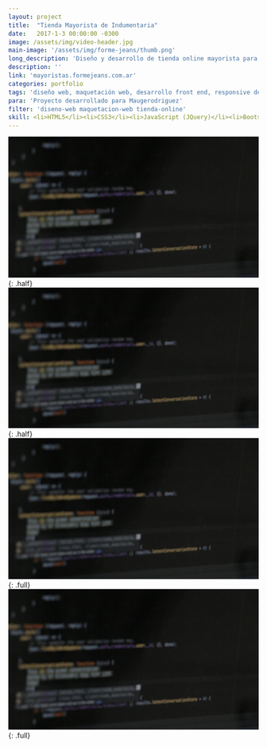 ```yaml
---
layout: project
title:  "Tienda Mayorista de Indumentaria"
date:   2017-1-3 00:00:00 -0300
image: /assets/img/video-header.jpg
main-image: '/assets/img/forme-jeans/thumb.png'
long_description: 'Diseño y desarrollo de tienda online mayorista para marca de indumentaria femenina'
description: ''
link: 'mayoristas.formejeans.com.ar'
categories: portfolio
tags: 'diseño web, maquetación web, desarrollo front end, responsive design, tienda online, ecommerce'
para: 'Proyecto desarrollado para Maugerodriguez'
filter: 'diseno-web maquetacion-web tienda-online'
skill: <li>HTML5</li><li>CSS3</li><li>JavaScript (JQuery)</li><li>Bootstrap</li><li>PHP</li>
---
```


![alt text](/assets/img/video-header.jpg "Logo Title Text 1"){: .half}
![alt text](/assets/img/video-header.jpg "Logo Title Text 1"){: .half}
![alt text](/assets/img/video-header.jpg "Logo Title Text 1"){: .full}
![alt text](/assets/img/video-header.jpg "Logo Title Text 1"){: .full}
